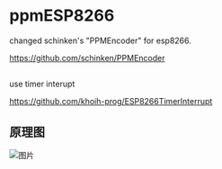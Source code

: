 # ppmESP8266

changed schinken's "PPMEncoder" for esp8266.

https://github.com/schinken/PPMEncoder
## 

use timer interupt

https://github.com/khoih-prog/ESP8266TimerInterrupt

## 原理图

![图片](https://user-images.githubusercontent.com/93729382/155175160-496b8459-88a7-4c68-83a4-679d5e0d4efa.png)



